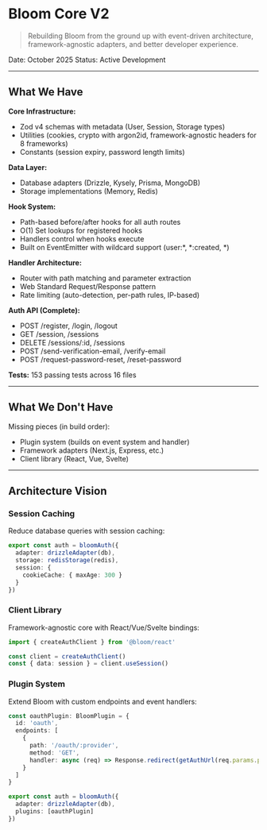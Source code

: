 # Bloom Core V2

> Rebuilding Bloom from the ground up with event-driven architecture, framework-agnostic adapters, and better developer experience.

Date: October 2025
Status: Active Development

---

## What We Have

**Core Infrastructure:**
- Zod v4 schemas with metadata (User, Session, Storage types)
- Utilities (cookies, crypto with argon2id, framework-agnostic headers for 8 frameworks)
- Constants (session expiry, password length limits)

**Data Layer:**
- Database adapters (Drizzle, Kysely, Prisma, MongoDB)
- Storage implementations (Memory, Redis)

**Hook System:**
- Path-based before/after hooks for all auth routes
- O(1) Set lookups for registered hooks
- Handlers control when hooks execute
- Built on EventEmitter with wildcard support (user:*, *:created, *)

**Handler Architecture:**
- Router with path matching and parameter extraction
- Web Standard Request/Response pattern
- Rate limiting (auto-detection, per-path rules, IP-based)

**Auth API (Complete):**
- POST /register, /login, /logout
- GET /session, /sessions
- DELETE /sessions/:id, /sessions
- POST /send-verification-email, /verify-email
- POST /request-password-reset, /reset-password

**Tests:** 153 passing tests across 16 files

---

## What We Don't Have

Missing pieces (in build order):

- Plugin system (builds on event system and handler)
- Framework adapters (Next.js, Express, etc.)
- Client library (React, Vue, Svelte)

---

## Architecture Vision

### Session Caching

Reduce database queries with session caching:

```typescript
export const auth = bloomAuth({
  adapter: drizzleAdapter(db),
  storage: redisStorage(redis),
  session: {
    cookieCache: { maxAge: 300 }
  }
})
```

### Client Library

Framework-agnostic core with React/Vue/Svelte bindings:

```typescript
import { createAuthClient } from '@bloom/react'

const client = createAuthClient()
const { data: session } = client.useSession()
```

### Plugin System

Extend Bloom with custom endpoints and event handlers:

```typescript
const oauthPlugin: BloomPlugin = {
  id: 'oauth',
  endpoints: [
    {
      path: '/oauth/:provider',
      method: 'GET',
      handler: async (req) => Response.redirect(getAuthUrl(req.params.provider))
    }
  ]
}

export const auth = bloomAuth({
  adapter: drizzleAdapter(db),
  plugins: [oauthPlugin]
})
```